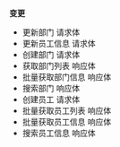 **变更**

- 更新部门 请求体
- 更新员工信息 请求体
- 创建部门 请求体
- 获取部门列表 响应体
- 批量获取部门信息 响应体
- 搜索部门 响应体
- 创建员工 请求体
- 批量获取员工列表 响应体
- 批量获取员工信息 响应体
- 搜索员工信息 响应体

